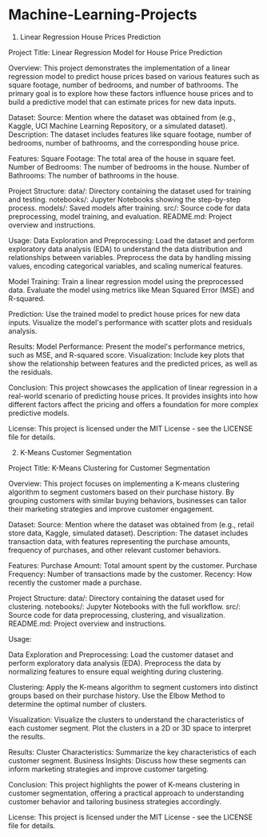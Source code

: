 # Machine-Learning-Projects


1. Linear Regression House Prices Prediction

Project Title: Linear Regression Model for House Price Prediction

Overview:
This project demonstrates the implementation of a linear regression model to predict house prices based on various features such as square footage, number of bedrooms, and number of bathrooms. The primary goal is to explore how these factors influence house prices and to build a predictive model that can estimate prices for new data inputs.

Dataset:
Source: Mention where the dataset was obtained from (e.g., Kaggle, UCI Machine Learning Repository, or a simulated dataset).
Description: The dataset includes features like square footage, number of bedrooms, number of bathrooms, and the corresponding house price.

Features:
Square Footage: The total area of the house in square feet.
Number of Bedrooms: The number of bedrooms in the house.
Number of Bathrooms: The number of bathrooms in the house.

Project Structure:
data/: Directory containing the dataset used for training and testing.
notebooks/: Jupyter Notebooks showing the step-by-step process.
models/: Saved models after training.
src/: Source code for data preprocessing, model training, and evaluation.
README.md: Project overview and instructions.

Usage:
Data Exploration and Preprocessing:
Load the dataset and perform exploratory data analysis (EDA) to understand the data distribution and relationships between variables.
Preprocess the data by handling missing values, encoding categorical variables, and scaling numerical features.

Model Training:
Train a linear regression model using the preprocessed data.
Evaluate the model using metrics like Mean Squared Error (MSE) and R-squared.

Prediction:
Use the trained model to predict house prices for new data inputs.
Visualize the model's performance with scatter plots and residuals analysis.

Results:
Model Performance: Present the model's performance metrics, such as MSE, and R-squared score.
Visualization: Include key plots that show the relationship between features and the predicted prices, as well as the residuals.

Conclusion:
This project showcases the application of linear regression in a real-world scenario of predicting house prices. It provides insights into how different factors affect the pricing and offers a foundation for more complex predictive models.

License:
This project is licensed under the MIT License - see the LICENSE file for details.





2. K-Means Customer Segmentation
   
Project Title: K-Means Clustering for Customer Segmentation

Overview:
This project focuses on implementing a K-means clustering algorithm to segment customers based on their purchase history. By grouping customers with similar buying behaviors, businesses can tailor their marketing strategies and improve customer engagement.

Dataset:
Source: Mention where the dataset was obtained from (e.g., retail store data, Kaggle, simulated dataset).
Description: The dataset includes transaction data, with features representing the purchase amounts, frequency of purchases, and other relevant customer behaviors.

Features:
Purchase Amount: Total amount spent by the customer.
Purchase Frequency: Number of transactions made by the customer.
Recency: How recently the customer made a purchase.

Project Structure:
data/: Directory containing the dataset used for clustering.
notebooks/: Jupyter Notebooks with the full workflow.
src/: Source code for data preprocessing, clustering, and visualization.
README.md: Project overview and instructions.

Usage:

Data Exploration and Preprocessing:
Load the customer dataset and perform exploratory data analysis (EDA).
Preprocess the data by normalizing features to ensure equal weighting during clustering.

Clustering:
Apply the K-means algorithm to segment customers into distinct groups based on their purchase history.
Use the Elbow Method to determine the optimal number of clusters.

Visualization:
Visualize the clusters to understand the characteristics of each customer segment.
Plot the clusters in a 2D or 3D space to interpret the results.

Results:
Cluster Characteristics: Summarize the key characteristics of each customer segment.
Business Insights: Discuss how these segments can inform marketing strategies and improve customer targeting.

Conclusion:
This project highlights the power of K-means clustering in customer segmentation, offering a practical approach to understanding customer behavior and tailoring business strategies accordingly.

License:
This project is licensed under the MIT License - see the LICENSE file for details.

